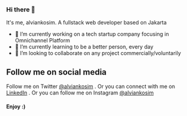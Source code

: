 ### Hi there 👋

It's me, alviankosim. A fullstack web developer based on Jakarta

- 🔭 I’m currently working on a tech startup company focusing in Omnichannel Platform
- 🌱 I’m currently learning to be a better person, every day
- 👯 I’m looking to collaborate on any project commercially/voluntarily

## Follow me on social media

Follow me on Twitter [@alviankosim](twitter.com/alviankosim)
. Or you can connect with me on [LinkedIn](www.linkedin.com/in/mochammad-alvian-k-78a371112/)
. Or you can follow me on Instagram [@alviankosim](www.instagram.com/alviankosim)

#### Enjoy :)

<!--
**alviankosim/alviankosim** is a ✨ _special_ ✨ repository because its `README.md` (this file) appears on your GitHub profile.

Here are some ideas to get you started:

- 🔭 I’m currently working on ...
- 🌱 I’m currently learning ...
- 👯 I’m looking to collaborate on ...
- 🤔 I’m looking for help with ...
- 💬 Ask me about ...
- 📫 How to reach me: ...
- 😄 Pronouns: ...
- ⚡ Fun fact: ...
-->
